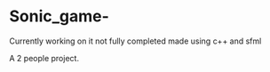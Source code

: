 # Sonic_game-
Currently working on it not fully completed  made using c++ and sfml

 A 2 people project.
